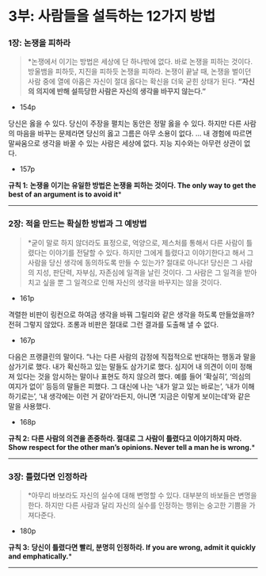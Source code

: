 # 3부: 사람들을 설득하는 12가지 방법

### 1장: 논쟁을 피하라

> *논쟁에서 이기는 방법은 세상에 단 하나밖에 없다. 바로 논쟁을 피하는 것이다. 방울뱀을 피하듯, 지진을 피하듯 논쟁을 피하라. 논쟁이 끝날 때, 논쟁을 벌이던 사람 중에 열에 아홉은 자신이 절대 옳다는 확신을 더욱 굳힌 상태가 된다. **“자신의 의지에 반해 설득당한 사람은 자신의 생각을 바꾸지 않는다.”**
- 154p

당신은 옳을 수 있다. 당신이 주장을 펼치는 동안은 정말 옳을 수 있다. 하지만 다른 사람의 마음을 바꾸는 문제라면 당신의 옳고 그름은 아무 소용이 없다.
…
내 경험에 따르면 말싸움으로 생각을 바꿀 수 있는 사람은 세상에 없다. 지능 지수와는 아무런 상관이 없다.
- 157p

**규칙 1:**
**논쟁을 이기는 유일한 방법은 논쟁을 피하는 것이다.
The only way to get the best of an argument is to avoid it***
> 

---

### 2장: 적을 만드는 확실한 방법과 그 예방법

> *굳이 말로 하지 않더라도 표정으로, 억양으로, 제스처를 통해서 다른 사람이 틀렸다는 이야기를 전달할 수 있다. 하지만 그에게 틀렸다고 이야기한다고 해서 그 사람을 당신 생각에 동의하도록 만들 수 있는가? 절대로 아니다! 당신은 그 사람의 지성, 판단력, 자부심, 자존심에 일격을 날린 것이다. 그 사람은 그 일격을 받아치고 싶을 뿐 그 일격으로 인해 자신의 생각을 바꾸지는 않을 것이다.
- 161p

격렬한 비판이 링컨으로 하여금 생각을 바꿔 그릴리와 같은 생각을 하도록 만들었을까? 전혀 그렇지 않았다. 조롱과 비판은 절대로 그런 결과를 도출해 낼 수 없다.
- 167p

다음은 프랭클린의 말이다. “나는 다른 사람의 감정에 직접적으로 반대하는 행동과 말을 삼가기로 했다. 내가 확신하고 있는 말들도 삼가기로 했다. 심지어 내 의견이 이미 정해져 있다는 것을 암시하는 말이나 표현도 하지 않으려 했다. 예를 들어 ‘확실히’, ‘의심의 여지가 없이’ 등등의 말들은 피했다. 그 대신에 나는 ‘내가 알고 있는 바로는’, ‘내가 이해하기로는’, ‘내 생각에는 이런 거 같아’라든지, 아니면 ‘지금은 이렇게 보이는데’와 같은 말을 사용했다. 
- 168p

**규칙 2:**
**다른 사람의 의견을 존중하라. 절대로 그 사람이 틀렸다고 이야기하지 마라.
Show respect for the other man’s opinions. Never tell a man he is wrong.***
> 

---

### 3장: 틀렸다면 인정하라

> *아무리 바보라도 자신의 실수에 대해 변명할 수 있다. 대부분의 바보들은 변명을 한다. 하지만 다른 사람과 달리 자신의 실수를 인정하는 행위는 숭고한 기쁨을 가져다준다.
- 180p

**규칙 3:**
**당신이 틀렸다면 빨리, 분명히 인정하라.
If you are wrong, admit it quickly and emphatically.***
> 

---